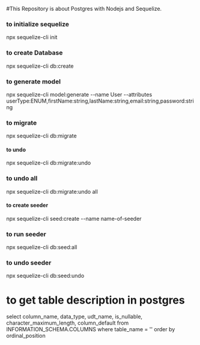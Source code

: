 #This Repository is about Postgres with Nodejs and Sequelize.

### to initialize sequelize

npx sequelize-cli init

### to create Database

npx sequelize-cli db:create

### to generate model

npx sequelize-cli model:generate --name User --attributes userType:ENUM,firstName:string,lastName:string,email:string,password:string

### to migrate

npx sequelize-cli db:migrate

#### to undo

npx sequelize-cli db:migrate:undo

### to undo all

npx sequelize-cli db:migrate:undo all

#### to create seeder

npx sequelize-cli seed:create --name name-of-seeder

### to run seeder

npx sequelize-cli db:seed:all

### to undo seeder

npx sequelize-cli db:seed:undo

# to get table description in postgres

select column_name, data_type, udt_name, is_nullable, character_maximum_length, column_default
from INFORMATION_SCHEMA.COLUMNS
where table_name = '<Table Name>'
order by ordinal_position
